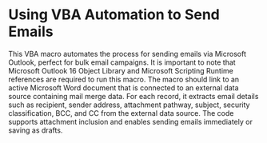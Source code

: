 <h1>Using VBA Automation to Send Emails</h1>

This VBA macro automates the process for sending emails via Microsoft Outlook, perfect for bulk email campaigns. It is important to note that Microsoft Outlook 16 Object Library and Microsoft Scripting Runtime references are required to run this macro. The macro should link to an active Microsoft Word document that is connected to an external data source containing mail merge data. For each record, it extracts email details such as recipient, sender address, attachment pathway, subject, security classification, BCC, and CC from the external data source. The code supports attachment inclusion and enables sending emails immediately or saving as drafts.
